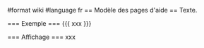 #format wiki
#language fr
== Modèle des pages d'aide ==
Texte.

=== Exemple ===
{{{
xxx
}}} 

=== Affichage ===
xxx


<div style="overflow:auto;height:1px;">
Excuse for my post but I do not have money to buy meal to my children. Forgive me please.
[http://pictures.reggdr.org/trick-trina-pictures.html trick trina pictures]
[http://airline.brrddd.org/cheap-air-flights-low-cost-airline-tickets-utapao.html cheap air flights low cost airline tickets utapao]
[http://free7.vttolldd.org/free-patterns-knitted-dog-sweaters.html free patterns knitted dog sweaters]
[http://movies.polott.org/free-christian-movies-to-watch.html free christian movies to watch]
[http://free9.vfrrto.org/free-shemale-xxx-movies.html free shemale xxx movies]
[http://game.mewqsd.org/game-cheates-for-mlb-2k6.html game cheates for mlb 2k6]
[http://movies.polott.org/ghost-movies.html ghost movies]
[http://weather.vttolldd.org/current-weather-in-corfu-ny.html current weather in corfu ny]
[http://dog.polott.org/anatolian-shepherd-dog.html anatolian shepherd dog]
[http://pill.vertyg.org/pill-identifier-websites.html pill identifier websites]
[http://dogs.brrddd.org/allergy-friendly-dogs.html allergy friendly dogs]
[http://dog.polott.org/backpack-style-dog-carriers.html backpack style dog carriers]
[http://tennis.brrddd.org/wilson-sting-tennis-racquet.html wilson sting tennis racquet]
[http://download.reggdr.org/loop-music-download.html loop music download]
[http://kids.vttolldd.org/bible-lessons-for-kids.html bible lessons for kids]
[http://college.vttthtgg.org/napa-comunity-college.html napa comunity college]
[http://free2.brrddd.org/free-windows-installer-3-0.html free windows installer 3 0]
[http://girls.polott.org/2006-girls-soccer-milwaukee-lutheran-invite.html 2006 girls soccer milwaukee lutheran invite]
[http://lyrics.mewqsd.org/lee-ann-womack-song-lyrics.html lee ann womack song lyrics]
[http://games.vfrrto.org/xrated-video-games.html xrated video games]
[http://games.vfrrto.org/girly-games-online.html girly games online]
[http://sport.polott.org/aftermarket-accessories-sport-car.html aftermarket accessories sport car]
[http://download.reggdr.org/star-wars-battle-front2-game-demo-download-for-pc.html star wars battle front2 game demo download for pc]
[http://casino.mikewsd.org/stratosphere-casino.html stratosphere casino]
[http://search.vttthtgg.org/commercial-real-estate-search.html commercial real estate search]
[http://girls.polott.org/xxxxx-girls.html xxxxx girls]
[http://girls.polott.org/xxx-preteen-girls.html xxx preteen girls]
[http://pussy.mewqsd.org/virtual-pussy.html virtual pussy]
[http://girls.polott.org/www-auckland-girls.html www auckland girls]
[http://lyrics.mewqsd.org/if-you-love-me-song-lyrics.html if you love me song lyrics]
[http://pictures.reggdr.org/pictures-of-an-airrade-shelter-in-ww1.html pictures of an airrade shelter in ww1]
[http://work.polott.org/how-does-the-human-nose-work.html how does the human nose work]
[http://job.vfrrto.org/job-vacancies-in-perth-australia.html job vacancies in perth australia]
[http://asian.reggdr.org/asian-life-style.html asian life style]
[http://hospital.vttthtgg.org/monclair--mountainside-hospital.html monclair  mountainside hospital]
[http://lyrics.mewqsd.org/paul-wright-lyrics.html paul wright lyrics]
[http://game.mewqsd.org/superman-pc-game.html superman pc game]
[http://cars.reggdr.org/decals-on-drag-racing-cars.html decals on drag racing cars]
[http://game.mewqsd.org/game-show-marathon-cbs.html game show marathon cbs]
[http://girls.polott.org/girls-clothing.html girls clothing]
[http://girls.polott.org/watch-girls-doing-it-live-for-free-online.html watch girls doing it live for free online]
[http://girls.polott.org/voyeur-girls-in-cars.html voyeur girls in cars]
[http://web.mewqsd.org/go-daddy-web-based-email.html go daddy web based email]
[http://girls.polott.org/upper-saint-clair-girls-soccer.html upper saint clair girls soccer]
[http://phone.vertyg.org/anti-virus-on-phone-account.html anti virus on phone account]
[http://ip.vttthtgg.org/radio-ip.html radio ip]
[http://girls.polott.org/trust-fund-girls.html trust fund girls]
[http://girls.polott.org/tribute-book-girls.html tribute book girls]
[http://dogs.brrddd.org/seizure-response-dogs.html seizure response dogs]
[http://girls.polott.org/traveling-girls-directory.html traveling girls directory]
[http://airline.brrddd.org/cheap-air-flights-airline-flights-chedule-fiji.html cheap air flights airline flights chedule fiji]
[http://estate.mikewsd.org/real-estate-denham-springs-la.html real estate denham springs la]
[http://free6.vertyg.org/free-filk.html free filk]
[http://free1.polott.org/free-baby-shower-invitation-template.html free baby shower invitation template]
[http://free8.mewqsd.org/free-house-for-sale-flyer.html free house for sale flyer]
[http://girls.polott.org/tight-butt-shots-on-girls.html tight butt shots on girls]
[http://girls.polott.org/ticklish-girls.html ticklish girls]
[http://girls.polott.org/the-cheetah-girls-lyrics.html the cheetah girls lyrics]
[http://girls.polott.org/thai-girls-thai-teens.html thai girls thai teens]
[http://free8.mewqsd.org/definition-free-verse-kid.html definition free verse kid]
[http://money.vfrrto.org/money-for-starting-a-business.html money for starting a business]
[http://window.mewqsd.org/window-ratings.html window ratings]
[http://movies.polott.org/freehentai-movies.html freehentai movies]
[http://book.polott.org/computer-book-direct.html computer book direct]
[http://recipes.vttolldd.org/elizabethan-pie-recipes.html elizabethan pie recipes]
[http://stories.vfrrto.org/summary-of-harry-potter-stories.html summary of harry potter stories]
[http://bikini.vttthtgg.org/california-bikini-team.html california bikini team]
[http://recipes.vttolldd.org/simple-cookery-recipes.html simple cookery recipes]
[http://download.reggdr.org/download-dope-wars-2-0-windows.html download dope wars 2 0 windows]
[http://job.vfrrto.org/travel-tourism-job-descriptions.html travel tourism job descriptions]
[http://free4.mikewsd.org/c---download-program-free.html c   download program free]
[http://free6.vertyg.org/games-mario-free-online.html games mario free online]
[http://air.polott.org/cheap-air-flights-business-clas-specials-sokcho.html cheap air flights business clas specials sokcho]
[http://dogs.brrddd.org/why-do-dogs-lick-humans.html why do dogs lick humans]
[http://baseball.vfrrto.org/baseball-how-to-score-dropped-third-strike.html baseball how to score dropped third strike]
[http://travel.vttthtgg.org/travel-space-a.html travel space a]
[http://download.reggdr.org/download-ps2-game-online.html download ps2 game online]
[http://girls.polott.org/soul-calibur-girls.html soul calibur girls]
[http://web.mewqsd.org/university-city-web-design.html university city web design]
[http://nude.vttthtgg.org/fillipinos-nude.html fillipinos nude]
[http://search.vttthtgg.org/engine-job-search-toronto.html engine job search toronto]
[http://air.polott.org/albany-air.html albany air]
[http://game.mewqsd.org/godzilla-game-demo-download.html godzilla game demo download]
[http://college.vttthtgg.org/college-northern-ireland.html college northern ireland]
[http://download.reggdr.org/download-free-country-music.html download free country music]
[http://penis.vttthtgg.org/her-son-s-penis.html her son s penis]
[http://name.brrddd.org/add-hardware-wizard-executable-file-name.html add hardware wizard executable file name]
[http://golf.brrddd.org/what-is-maximum-golf-handicap-allowed.html what is maximum golf handicap allowed]
[http://credit.vfrrto.org/wireless-credit-card-machines.html wireless credit card machines]
[http://girls.polott.org/sexy-feet-girls.html sexy feet girls]
[http://news.mikewsd.org/pretoria-news.html pretoria news]
[http://girls.polott.org/girls-burberry-shoes.html girls burberry shoes]
[http://books.brrddd.org/helper-videos-and-books.html helper videos and books]
[http://girls.polott.org/sbb-girls.html sbb girls]
[http://estate.mikewsd.org/real-estate-leasing-law-for-florida.html real estate leasing law for florida]
[http://toyota.mikewsd.org/toyota--starlet.html toyota  starlet]
[http://girls.polott.org/russian-girls-rates.html russian girls rates]
[http://girls.polott.org/round-girls-boxing.html round girls boxing]
[http://kids.vttolldd.org/kids-indoor-playground.html kids indoor playground]
[http://credit.vfrrto.org/goverment-employees-credit-union.html goverment employees credit union]
[http://gifts.vttthtgg.org/birthday-gifts-victoria-australia.html birthday gifts victoria australia]
[http://mail.brrddd.org/hull-daily-mail-uk.html hull daily mail uk]
[http://game.mewqsd.org/put-you-on-the-game-lyrics.html put you on the game lyrics]
[http://recipes.vttolldd.org/country-fried-steak-and-gravy-recipes.html country fried steak and gravy recipes]
[http://trading.vertyg.org/woodland-trading.html woodland trading]
[http://free1.polott.org/mature-amateur-thumbs-free.html mature amateur thumbs free]
[http://dog.polott.org/denham-springs-dog-kennel.html denham springs dog kennel]
[http://download.reggdr.org/download-porn-trailers.html download porn trailers]
[http://news.mikewsd.org/american-audition-idol-news.html american audition idol news]
[http://teen.polott.org/which-cruise-line-has-the-best-teen-program.html which cruise line has the best teen program]
[http://trade.vttthtgg.org/describe-broad-pattern-of-international-trade.html describe broad pattern of international trade]
[http://map.reggdr.org/map-of-darlington-england.html map of darlington england]
[http://windows.vfrrto.org/windows-calculator.html windows calculator]
[http://names.reggdr.org/phobias-names.html phobias names]
[http://toyota.mikewsd.org/buy-toyota-t100-tundra-in-ottawa--canada.html buy toyota t100 tundra in ottawa  canada]
[http://news.mikewsd.org/birmingham---news.html birmingham   news]
[http://yahoo.brrddd.org/com-email-free-yahoo.html com email free yahoo]
[http://map.reggdr.org/map-dublin-ireland.html map dublin ireland]
[http://pictures.reggdr.org/dust-bunny-pictures.html dust bunny pictures]
[http://map.reggdr.org/las-vegas-map-of-the-strip.html las vegas map of the strip]
[http://cheats.brrddd.org/cheats-for-reverb-2.html cheats for reverb 2]
[http://furniture.vertyg.org/pool-patio-furniture.html pool patio furniture]
[http://girls.polott.org/naked-young-girls-in-the-shower.html naked young girls in the shower]
[http://college.vttthtgg.org/harvard-college-tuition-for-20062007.html harvard college tuition for 20062007]
[http://girls.polott.org/phone-numbers-to-sexy-brazilian-girls-in-ct.html phone numbers to sexy brazilian girls in ct]
[http://girls.polott.org/phat-booty-latino-girls.html phat booty latino girls]
[http://download.reggdr.org/win-dvd-download.html win dvd download]
[http://airline.brrddd.org/travel-really-cheap-airline-ticket-davao.html travel really cheap airline ticket davao]
[http://golf.brrddd.org/habillement-normand-de-golf-de-gre.html habillement normand de golf de gre]
[http://pictures.reggdr.org/kajol-shah-rukh-khan-pictures.html kajol shah rukh khan pictures]
[http://girls.polott.org/orgasam-girls.html orgasam girls]
[http://books.brrddd.org/server---books.html server   books]
[http://girls.polott.org/oley-valley-high-school-girls-jv-soccer-tournament.html oley valley high school girls jv soccer tournament]
[http://lyrics.mewqsd.org/no-doubt--spiderweb-lyrics.html no doubt  spiderweb lyrics]
[http://game.mewqsd.org/lemanade-stand-game.html lemanade stand game]
[http://air.polott.org/battery-press-war-in-the-air.html battery press war in the air]
[http://girls.polott.org/nude-preteen-girls-in-showers.html nude preteen girls in showers]
[http://estate.mikewsd.org/california-malibu-real-estate.html california malibu real estate]
[http://estate.mikewsd.org/coquille-real-estate-offices.html coquille real estate offices]
[http://free3.reggdr.org/free-ps2-codes.html free ps2 codes]
[http://girls.polott.org/nude-girls-kissing.html nude girls kissing]
[http://girl.vfrrto.org/fat-girl-thong.html fat girl thong]
[http://girls.polott.org/nude-chinese-girls.html nude chinese girls]
[http://download.reggdr.org/download-graph-caluactor.html download graph caluactor]
[http://golf.brrddd.org/list-of-austrailian-golf-players.html list of austrailian golf players]
[http://name.brrddd.org/name-the-countrys-in-europe.html name the countrys in europe]
[http://pictures.reggdr.org/pokemon-pikachu-pictures.html pokemon pikachu pictures]
[http://airline.brrddd.org/tarom-romanian-airline-cheap-discounted-fares.html tarom romanian airline cheap discounted fares]
[http://air.polott.org/cheap-air-flights-international-flight-venice.html cheap air flights international flight venice]
[http://girls.polott.org/naughty-14-year-old-girls-wearing-thongs.html naughty 14 year old girls wearing thongs]
[http://air.polott.org/cheap-air-flights-discounted-flights-airfares-sion.html cheap air flights discounted flights airfares sion]
[http://nude.vttthtgg.org/free-nude-movie-uploads.html free nude movie uploads]
[http://girls.polott.org/naked-girls-wall-paper.html naked girls wall paper]
[http://download.reggdr.org/download-narnia-trailers.html download narnia trailers]
[http://football.vttthtgg.org/notre-dame-2006-football-schedule.html notre dame 2006 football schedule]
[http://search.vttthtgg.org/las-vegas-talent-search.html las vegas talent search]
[http://cards.brrddd.org/free-greeting-cards-print.html free greeting cards print]
[http://girls.polott.org/naked-15-y-o-girls-photo.html naked 15 y o girls photo]
[http://girls.polott.org/mothers-spanking-girls.html mothers spanking girls]
[http://cars.reggdr.org/dealer-in-performance-cars.html dealer in performance cars]
[http://windows.vfrrto.org/windows-xp-installation-sound.html windows xp installation sound]
[http://stories.vfrrto.org/aboriginal-dreaming-stories.html aboriginal dreaming stories]
[http://airline.brrddd.org/first-class-northwest-airline-khartoum.html first class northwest airline khartoum]
[http://cheat.polott.org/cheat-server.html cheat server]
[http://credit.vfrrto.org/how-do-i-charge-a-credit-card.html how do i charge a credit card]
[http://books.brrddd.org/walmarts-books.html walmarts books]
[http://news.mikewsd.org/mississippi-news-paper.html mississippi news paper]
[http://hospital.vttthtgg.org/general-hospital-preview.html general hospital preview]
[http://credit.vfrrto.org/taux-credit-consommation.html taux credit consommation]
[http://college.vttthtgg.org/number-of-players-from-college-in-nfl-draft.html number of players from college in nfl draft]
</div>
